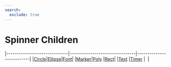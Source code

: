 ```yaml
---
search:
  exclude: true
---
```


<h1 class="heading"><span class="name">Spinner Children</span></h1>

|------------------------------|--------------------------------|--------------------------|
|[Circle](../objects/circle.md)|[Ellipse](../objects/ellipse.md)|[Font](../objects/font.md)|
|[Marker](../objects/marker.md)|[Poly](../objects/poly.md)      |[Rect](../objects/rect.md)|
|[Text](../objects/text.md)    |[Timer](../objects/timer.md)    |&nbsp;                    |
